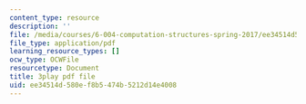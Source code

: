 ```yaml
---
content_type: resource
description: ''
file: /media/courses/6-004-computation-structures-spring-2017/ee34514d580ef8b5474b5212d14e4008_y5gPFB6uiYA.pdf
file_type: application/pdf
learning_resource_types: []
ocw_type: OCWFile
resourcetype: Document
title: 3play pdf file
uid: ee34514d-580e-f8b5-474b-5212d14e4008
---
```

